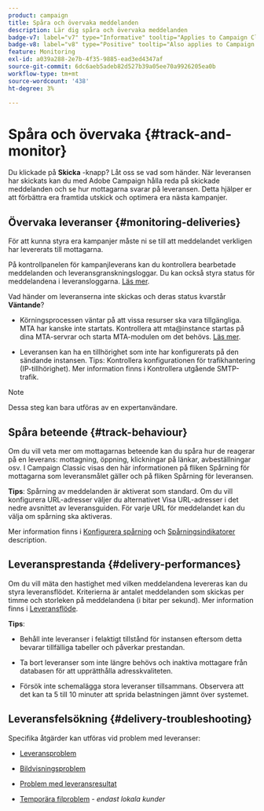 ```yaml
---
product: campaign
title: Spåra och övervaka meddelanden
description: Lär dig spåra och övervaka meddelanden
badge-v7: label="v7" type="Informative" tooltip="Applies to Campaign Classic v7"
badge-v8: label="v8" type="Positive" tooltip="Also applies to Campaign v8"
feature: Monitoring
exl-id: a039a288-2e7b-4f35-9885-ead3ed4347af
source-git-commit: 6dc6aeb5adeb82d527b39a05ee70a9926205ea0b
workflow-type: tm+mt
source-wordcount: '438'
ht-degree: 3%

---
```


# Spåra och övervaka {#track-and-monitor}



Du klickade på **Skicka** -knapp? Låt oss se vad som händer. När leveransen har skickats kan du med Adobe Campaign hålla reda på skickade meddelanden och se hur mottagarna svarar på leveransen. Detta hjälper er att förbättra era framtida utskick och optimera era nästa kampanjer.

## Övervaka leveranser {#monitoring-deliveries}

För att kunna styra era kampanjer måste ni se till att meddelandet verkligen har levererats till mottagarna.

På kontrollpanelen för kampanjleverans kan du kontrollera bearbetade meddelanden och leveransgranskningsloggar.
Du kan också styra status för meddelandena i leveransloggarna. [Läs mer](about-delivery-monitoring.md).

Vad händer om leveranserna inte skickas och deras status kvarstår **Väntande**?

* Körningsprocessen väntar på att vissa resurser ska vara tillgängliga. MTA har kanske inte startats.
Kontrollera att mta@instance startas på dina MTA-servrar och starta MTA-modulen om det behövs. [Läs mer](../../production/using/administration.md).

* Leveransen kan ha en tillhörighet som inte har konfigurerats på den sändande instansen.
Tips: Kontrollera konfigurationen för trafikhantering (IP-tillhörighet). Mer information finns i Kontrollera utgående SMTP-trafik.

>[!NOTE]
>
>Dessa steg kan bara utföras av en expertanvändare.

## Spåra beteende {#track-behaviour}

Om du vill veta mer om mottagarnas beteende kan du spåra hur de reagerar på en leverans: mottagning, öppning, klickningar på länkar, avbeställningar osv. I Campaign Classic visas den här informationen på fliken Spårning för mottagarna som leveransmålet gäller och på fliken Spårning för leveransen.

**Tips**: Spårning av meddelanden är aktiverat som standard. Om du vill konfigurera URL-adresser väljer du alternativet Visa URL-adresser i det nedre avsnittet av leveransguiden. För varje URL för meddelandet kan du välja om spårning ska aktiveras.

Mer information finns i [Konfigurera spårning](how-to-configure-tracked-links.md) och [Spårningsindikatorer](../../reporting/using/delivery-reports.md#tracking-indicators) description.

## Leveransprestanda {#delivery-performances}

Om du vill mäta den hastighet med vilken meddelandena levereras kan du styra leveransflödet. Kriterierna är antalet meddelanden som skickas per timme och storleken på meddelandena (i bitar per sekund). Mer information finns i [Leveransflöde](../../reporting/using/global-reports.md#delivery-throughput).

**Tips**:

* Behåll inte leveranser i felaktigt tillstånd för instansen eftersom detta bevarar tillfälliga tabeller och påverkar prestandan.

* Ta bort leveranser som inte längre behövs och inaktiva mottagare från databasen för att upprätthålla adresskvaliteten.

* Försök inte schemalägga stora leveranser tillsammans. Observera att det kan ta 5 till 10 minuter att sprida belastningen jämnt över systemet.

## Leveransfelsökning {#delivery-troubleshooting}

Specifika åtgärder kan utföras vid problem med leveranser:

* [Leveransproblem](../../production/using/performance-and-throughput-issues.md#deliverability_issues)

* [Bildvisningsproblem](../../production/using/image-display-issues.md)

* [Problem med leveransresultat](delivery-performances.md)

* [Temporära filproblem](../../production/using/temporary-files.md) - *endast lokala kunder*
